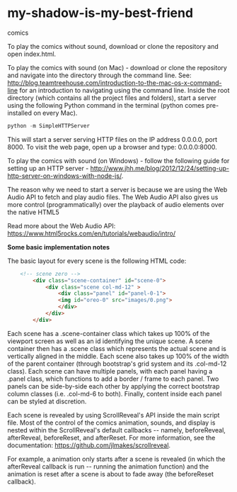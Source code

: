 # my-shadow-is-my-best-friend
comics

To play the comics without sound, download or clone the repository and open index.html.

To play the comics with sound (on Mac) - download or clone the repository and navigate into the directory through the command line. See: http://blog.teamtreehouse.com/introduction-to-the-mac-os-x-command-line for an introduction to navigating using the command line. Inside the root directory (which contains all the project files and folders), start a server using the following Python command in the terminal (python comes pre-installed on every Mac).

```python
python -m SimpleHTTPServer
```

This will start a server serving HTTP files on the IP address 0.0.0.0, port 8000.
To visit the web page, open up a browser and type: 0.0.0.0:8000.

To play the comics with sound (on Windows) - follow the following guide for setting up an HTTP server - http://www.jhh.me/blog/2012/12/24/setting-up-http-server-on-windows-with-node-js/.

The reason why we need to start a server is because we are using the Web Audio API to fetch and play audio files. The Web Audio API also gives us more control (programmatically) over the playback of audio elements over the native HTML5 <audio> tag.

Read more about the Web Audio API: https://www.html5rocks.com/en/tutorials/webaudio/intro/

**Some basic implementation notes**

The basic layout for every scene is the following HTML code:
```html
	<!-- scene zero -->
		<div class="scene-container" id="scene-0">
			<div class="scene col-md-12" >
				<div class="panel" id="panel-0-1">
				<img id="oreo-0" src="images/0.png">
				</div>
			</div>
		</div>
```

Each scene has a .scene-container class which takes up 100% of the viewport screen as well as an id identifying the unique scene. A scene container then has a .scene class which represents the actual scene and is vertically aligned in the middle. Each scene also takes up 100% of the width of the parent container (through bootstrap's grid system and its .col-md-12 class). Each scene can have multiple panels, with each panel having a .panel class, which functions to add a border / frame to each panel. Two panels can be side-by-side each other by applying the correct bootstrap column classes (i.e. .col-md-6 to both). Finally, content inside each panel can be styled at discretion.

Each scene is revealed by using ScrollReveal's API inside the main script file. Most of the control of the comics animation, sounds, and display is nested within the ScrollReveal's default callbacks -- namely, beforeReveal, afterReveal, beforeReset, and afterReset. For more information, see the documentation: https://github.com/jlmakes/scrollreveal.

For example, a animation only starts after a scene is revealed (in which the afterReveal callback is run -- running the animation function) and the animation is reset after a scene is about to fade away (the beforeReset callback). 

